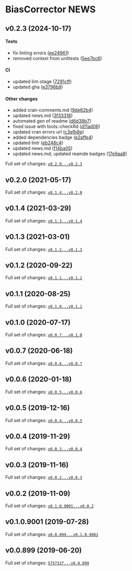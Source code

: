 # BiasCorrector NEWS

## v0.2.3 (2024-10-17)

#### Tests

-   fix linting errors
    ([ee24961](https://github.com/kapsner/BiasCorrector/tree/ee24961bfd5b717a6f9b0bcb3b2044da98e4773a))
-   removed context from unittests
    ([5ee7bc6](https://github.com/kapsner/BiasCorrector/tree/5ee7bc6ba3e92f5a92448873dcea54015cc667c6))

#### CI

-   updated lint-stage
    ([7291cff](https://github.com/kapsner/BiasCorrector/tree/7291cffe0a647fcbc42fbd5cde8bc6231263aea8))
-   updated gha
    ([e3796b9](https://github.com/kapsner/BiasCorrector/tree/e3796b954a97a8bd319eeb1836b89f4636fee99f))

#### Other changes

-   added cran-comments.md
    ([9de62b4](https://github.com/kapsner/BiasCorrector/tree/9de62b429f8ecde04ab87ee00b922598f53ca071))
-   updated news.md
    ([3f33318](https://github.com/kapsner/BiasCorrector/tree/3f33318c431ee173565f4a600e25bbc3a919aa78))
-   automated gen of readme
    ([d6d38b7](https://github.com/kapsner/BiasCorrector/tree/d6d38b78cdf86cb951483e9fd72d6870bc41dfd4))
-   fixed issue with tools::checkRd
    ([d11ad06](https://github.com/kapsner/BiasCorrector/tree/d11ad06f3654ae56f562bcaa0759f251978b01b2))
-   updated cran errors url
    ([c3efb8e](https://github.com/kapsner/BiasCorrector/tree/c3efb8e27e77286e78578682acc0793a4699e9fd))
-   added dependencies badge
    ([e2affe4](https://github.com/kapsner/BiasCorrector/tree/e2affe4e2da5838a391f666e0a2ab4613de6adf3))
-   updated lintr
    ([eb248c4](https://github.com/kapsner/BiasCorrector/tree/eb248c4cee4d11810fccd5c285320b9eea71b6b7))
-   updated news.md
    ([f14ba05](https://github.com/kapsner/BiasCorrector/tree/f14ba05bd125d77a4425c24d84adc29060ca76aa))
-   updated news.md; updated reamde badges
    ([17e9aa8](https://github.com/kapsner/BiasCorrector/tree/17e9aa81f6589032e4d031da1c40fabdec5e09fe))

Full set of changes:
[`v0.2.0...v0.2.3`](https://github.com/kapsner/BiasCorrector/compare/v0.2.0...v0.2.3)

## v0.2.0 (2021-05-17)

Full set of changes:
[`v0.1.4...v0.2.0`](https://github.com/kapsner/BiasCorrector/compare/v0.1.4...v0.2.0)

## v0.1.4 (2021-03-29)

Full set of changes:
[`v0.1.3...v0.1.4`](https://github.com/kapsner/BiasCorrector/compare/v0.1.3...v0.1.4)

## v0.1.3 (2021-03-01)

Full set of changes:
[`v0.1.2...v0.1.3`](https://github.com/kapsner/BiasCorrector/compare/v0.1.2...v0.1.3)

## v0.1.2 (2020-09-22)

Full set of changes:
[`v0.1.1...v0.1.2`](https://github.com/kapsner/BiasCorrector/compare/v0.1.1...v0.1.2)

## v0.1.1 (2020-08-25)

Full set of changes:
[`v0.1.0...v0.1.1`](https://github.com/kapsner/BiasCorrector/compare/v0.1.0...v0.1.1)

## v0.1.0 (2020-07-17)

Full set of changes:
[`v0.0.7...v0.1.0`](https://github.com/kapsner/BiasCorrector/compare/v0.0.7...v0.1.0)

## v0.0.7 (2020-06-18)

Full set of changes:
[`v0.0.6...v0.0.7`](https://github.com/kapsner/BiasCorrector/compare/v0.0.6...v0.0.7)

## v0.0.6 (2020-01-18)

Full set of changes:
[`v0.0.5...v0.0.6`](https://github.com/kapsner/BiasCorrector/compare/v0.0.5...v0.0.6)

## v0.0.5 (2019-12-16)

Full set of changes:
[`v0.0.4...v0.0.5`](https://github.com/kapsner/BiasCorrector/compare/v0.0.4...v0.0.5)

## v0.0.4 (2019-11-29)

Full set of changes:
[`v0.0.3...v0.0.4`](https://github.com/kapsner/BiasCorrector/compare/v0.0.3...v0.0.4)

## v0.0.3 (2019-11-16)

Full set of changes:
[`v0.0.2...v0.0.3`](https://github.com/kapsner/BiasCorrector/compare/v0.0.2...v0.0.3)

## v0.0.2 (2019-11-09)

Full set of changes:
[`v0.1.0.9001...v0.0.2`](https://github.com/kapsner/BiasCorrector/compare/v0.1.0.9001...v0.0.2)

## v0.1.0.9001 (2019-07-28)

Full set of changes:
[`v0.0.899...v0.1.0.9001`](https://github.com/kapsner/BiasCorrector/compare/v0.0.899...v0.1.0.9001)

## v0.0.899 (2019-06-20)

Full set of changes:
[`575732f...v0.0.899`](https://github.com/kapsner/BiasCorrector/compare/575732f...v0.0.899)
